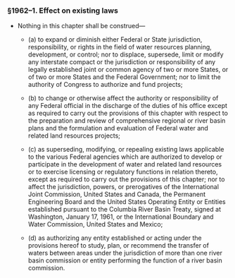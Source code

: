 ### §1962–1. Effect on existing laws
* Nothing in this chapter shall be construed—

  * (a) to expand or diminish either Federal or State jurisdiction, responsibility, or rights in the field of water resources planning, development, or control; nor to displace, supersede, limit or modify any interstate compact or the jurisdiction or responsibility of any legally established joint or common agency of two or more States, or of two or more States and the Federal Government; nor to limit the authority of Congress to authorize and fund projects;

  * (b) to change or otherwise affect the authority or responsibility of any Federal official in the discharge of the duties of his office except as required to carry out the provisions of this chapter with respect to the preparation and review of comprehensive regional or river basin plans and the formulation and evaluation of Federal water and related land resources projects;

  * (c) as superseding, modifying, or repealing existing laws applicable to the various Federal agencies which are authorized to develop or participate in the development of water and related land resources or to exercise licensing or regulatory functions in relation thereto, except as required to carry out the provisions of this chapter; nor to affect the jurisdiction, powers, or prerogatives of the International Joint Commission, United States and Canada, the Permanent Engineering Board and the United States Operating Entity or Entities established pursuant to the Columbia River Basin Treaty, signed at Washington, January 17, 1961, or the International Boundary and Water Commission, United States and Mexico;

  * (d) as authorizing any entity established or acting under the provisions hereof to study, plan, or recommend the transfer of waters between areas under the jurisdiction of more than one river basin commission or entity performing the function of a river basin commission.